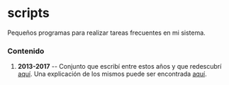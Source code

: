 # scripts

Pequeños programas para realizar tareas frecuentes en mi sistema.

### Contenido

1. **2013-2017** -- Conjunto que escribí entre estos años y que redescubrí
[aquí](https://pastebin.com/u/hikariscode). Una explicación de los mismos puede
ser encontrada [aquí](https://jdgambin.github.io/archivos.html#viejosoftware).
